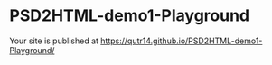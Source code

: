 # PSD2HTML-demo1-Playground
 Your site is published at https://qutr14.github.io/PSD2HTML-demo1-Playground/
